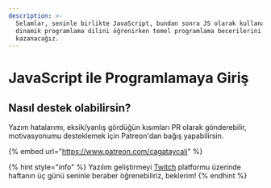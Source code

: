 ```yaml
---
description: >-
  Selamlar, seninle birlikte JavaScript, bundan sonra JS olarak kullanacağız,
  dinamik programlama dilini öğrenirken temel programlama becerilerini
  kazanacağız.
---
```


# JavaScript ile Programlamaya Giriş

## Nasıl destek olabilirsin?

Yazım hatalarımı, eksik/yanlış gördüğün kısımları PR olarak gönderebilir, motivasyonumu desteklemek için Patreon'dan bağış yapabilirsin.

{% embed url="https://www.patreon.com/cagataycali" %}

{% hint style="info" %}
Yazılım geliştirmeyi [Twitch](https://www.twitch.tv/cagataydev) platformu üzerinde haftanın üç günü seninle beraber öğrenebiliriz, beklerim!
{% endhint %}


